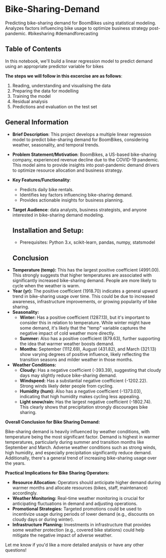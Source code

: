# Bike-Sharing-Demand
Predicting bike-sharing demand for BoomBikes using statistical modeling. Analyzes factors influencing bike usage to optimize business strategy post-pandemic. #bikesharing #demandforecasting

## Table of Contents
In this notebook, we'll build a linear regression model to predict demand using an appropriate predictor variable for bikes

**The steps we will follow in this excercise are as follows**:

1. Reading, understanding and visualising the data
2. Preparing the data for modelling
3. Training the model
4. Residual analysis
5. Predictions and evaluation on the test set

## General Information
- **Brief Description**: This project develops a multiple linear regression model to predict bike-sharing demand for BoomBikes, considering weather, seasonality, and temporal trends.
- **Problem Statement/Motivation**: BoomBikes, a US-based bike-sharing company, experienced revenue decline due to the COVID-19 pandemic. This model aims to provide insights into post-pandemic demand drivers to optimize resource allocation and business strategy.
  
- **Key Features/Functionality**:
    - Predicts daily bike rentals.
    - Identifies key factors influencing bike-sharing demand.
    - Provides actionable insights for business planning.
      
- **Target Audience**: data analysts, business strategists, and anyone interested in bike-sharing demand modeling.

  ## Installation and Setup:

  - Prerequisites: Python 3.x, scikit-learn, pandas, numpy, statsmodel
 
  ## Conclusion

*   **Temperature (temp):** This has the largest positive coefficient (4991.00). This strongly suggests that higher temperatures are associated with significantly increased bike-sharing demand. People are more likely to cycle when the weather is warm.
*   **Year (yr):** The positive coefficient (1918.70) indicates a general upward trend in bike-sharing usage over time. This could be due to increased awareness, infrastructure improvements, or growing popularity of bike sharing.
*   **Seasonality:**
    *   **Winter:** Has a positive coefficient (1287.13), but it's important to consider this in relation to temperature. While winter might have some demand, it's likely that the "temp" variable captures the negative impact of cold weather more directly.
    *   **Summer:** Also has a positive coefficient (879.63), further supporting the idea that warmer weather boosts demand.
    *   **Months:** September (1112.69), August (431.82), and March (321.13) show varying degrees of positive influence, likely reflecting the transition seasons and milder weather in those months.
*   **Weather Conditions:**
    *   **Cloudy:** Has a negative coefficient (-393.39), suggesting that cloudy days may slightly reduce bike-sharing demand.
    *   **Windspeed:** Has a substantial negative coefficient (-1202.22). Strong winds likely deter people from cycling.
    *   **Humidity (hum):** Also has a negative coefficient (-1373.03), indicating that high humidity makes cycling less appealing.
    *   **Light snow/rain:** Has the largest negative coefficient (-1802.74). This clearly shows that precipitation strongly discourages bike sharing.

**Overall Conclusion for Bike Sharing Demand:**

Bike-sharing demand is heavily influenced by weather conditions, with temperature being the most significant factor. Demand is highest in warmer temperatures, particularly during summer and transition months like September and March. Adverse weather conditions such as strong winds, high humidity, and especially precipitation significantly reduce demand. Additionally, there's a general trend of increasing bike-sharing usage over the years.

**Practical Implications for Bike Sharing Operators:**

*   **Resource Allocation:** Operators should anticipate higher demand during warmer months and allocate resources (bikes, staff, maintenance) accordingly.
*   **Weather Monitoring:** Real-time weather monitoring is crucial for anticipating fluctuations in demand and adjusting operations.
*   **Promotional Strategies:** Targeted promotions could be used to incentivize usage during periods of lower demand (e.g., discounts on cloudy days or during winter).
*   **Infrastructure Planning:** Investments in infrastructure that provides some weather protection (e.g., covered bike stations) could help mitigate the negative impact of adverse weather.

Let me know if you'd like a more detailed analysis or have any other questions!
